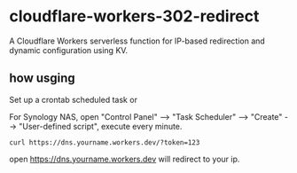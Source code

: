# cloudflare-workers-302-redirect
A Cloudflare Workers serverless function for IP-based redirection and dynamic configuration using KV.

## how usging
Set up a crontab scheduled task or

For Synology NAS, open "Control Panel" --> "Task Scheduler" --> "Create" --> "User-defined script", execute every minute.
```
curl https://dns.yourname.workers.dev/?token=123
```
open https://dns.yourname.workers.dev will redirect to your ip. 
